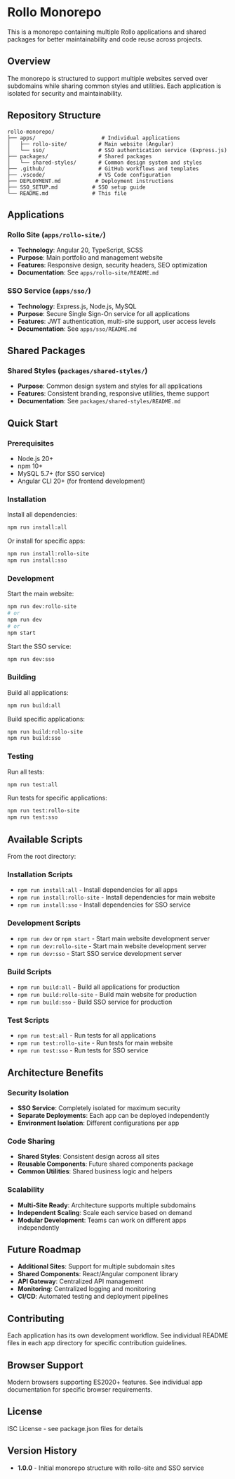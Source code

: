# Rollo Monorepo

This is a monorepo containing multiple Rollo applications and shared packages for better maintainability and code reuse across projects.

## Overview

The monorepo is structured to support multiple websites served over subdomains while sharing common styles and utilities. Each application is isolated for security and maintainability.

## Repository Structure

```
rollo-monorepo/
├── apps/                     # Individual applications
│   ├── rollo-site/          # Main website (Angular)
│   └── sso/                 # SSO authentication service (Express.js)
├── packages/                # Shared packages
│   └── shared-styles/       # Common design system and styles
├── .github/                 # GitHub workflows and templates
├── .vscode/                 # VS Code configuration
├── DEPLOYMENT.md           # Deployment instructions
├── SSO_SETUP.md           # SSO setup guide
└── README.md              # This file
```

## Applications

### Rollo Site (`apps/rollo-site/`)
- **Technology**: Angular 20, TypeScript, SCSS
- **Purpose**: Main portfolio and management website
- **Features**: Responsive design, security headers, SEO optimization
- **Documentation**: See `apps/rollo-site/README.md`

### SSO Service (`apps/sso/`)
- **Technology**: Express.js, Node.js, MySQL
- **Purpose**: Secure Single Sign-On service for all applications
- **Features**: JWT authentication, multi-site support, user access levels
- **Documentation**: See `apps/sso/README.md`

## Shared Packages

### Shared Styles (`packages/shared-styles/`)
- **Purpose**: Common design system and styles for all applications
- **Features**: Consistent branding, responsive utilities, theme support
- **Documentation**: See `packages/shared-styles/README.md`

## Quick Start

### Prerequisites
- Node.js 20+
- npm 10+
- MySQL 5.7+ (for SSO service)
- Angular CLI 20+ (for frontend development)

### Installation

Install all dependencies:
```bash
npm run install:all
```

Or install for specific apps:
```bash
npm run install:rollo-site
npm run install:sso
```

### Development

Start the main website:
```bash
npm run dev:rollo-site
# or
npm run dev
# or
npm start
```

Start the SSO service:
```bash
npm run dev:sso
```

### Building

Build all applications:
```bash
npm run build:all
```

Build specific applications:
```bash
npm run build:rollo-site
npm run build:sso
```

### Testing

Run all tests:
```bash
npm run test:all
```

Run tests for specific applications:
```bash
npm run test:rollo-site
npm run test:sso
```

## Available Scripts

From the root directory:

### Installation Scripts
- `npm run install:all` - Install dependencies for all apps
- `npm run install:rollo-site` - Install dependencies for main website
- `npm run install:sso` - Install dependencies for SSO service

### Development Scripts
- `npm run dev` or `npm start` - Start main website development server
- `npm run dev:rollo-site` - Start main website development server
- `npm run dev:sso` - Start SSO service development server

### Build Scripts
- `npm run build:all` - Build all applications for production
- `npm run build:rollo-site` - Build main website for production
- `npm run build:sso` - Build SSO service for production

### Test Scripts
- `npm run test:all` - Run tests for all applications
- `npm run test:rollo-site` - Run tests for main website
- `npm run test:sso` - Run tests for SSO service

## Architecture Benefits

### Security Isolation
- **SSO Service**: Completely isolated for maximum security
- **Separate Deployments**: Each app can be deployed independently
- **Environment Isolation**: Different configurations per app

### Code Sharing
- **Shared Styles**: Consistent design across all sites
- **Reusable Components**: Future shared components package
- **Common Utilities**: Shared business logic and helpers

### Scalability
- **Multi-Site Ready**: Architecture supports multiple subdomains
- **Independent Scaling**: Scale each service based on demand
- **Modular Development**: Teams can work on different apps independently

## Future Roadmap

- **Additional Sites**: Support for multiple subdomain sites
- **Shared Components**: React/Angular component library
- **API Gateway**: Centralized API management
- **Monitoring**: Centralized logging and monitoring
- **CI/CD**: Automated testing and deployment pipelines

## Contributing

Each application has its own development workflow. See individual README files in each app directory for specific contribution guidelines.

## Browser Support

Modern browsers supporting ES2020+ features. See individual app documentation for specific browser requirements.

## License

ISC License - see package.json files for details

## Version History

- **1.0.0** - Initial monorepo structure with rollo-site and SSO service